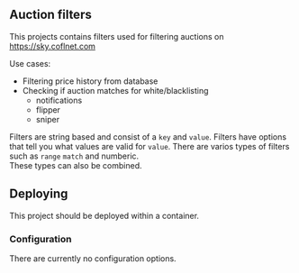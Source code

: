 ## Auction filters
This projects contains filters used for filtering auctions on https://sky.coflnet.com

Use cases:
* Filtering price history from database
* Checking if auction matches for white/blacklisting
    * notifications
    * flipper
    * sniper  

Filters are string based and consist of a `key` and `value`.
Filters have options that tell you what values are valid for `value`.
There are varios types of filters such as `range` `match` and numberic.  
These types can also be combined.

## Deploying
This project should be deployed within a container. 
### Configuration
There are currently no configuration options.

